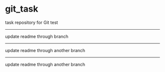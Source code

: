 # git_task

task repository for Git test

____________________________
update readme through branch
___________________________
update readme through another branch

_____________________________________
update readme through another branch
